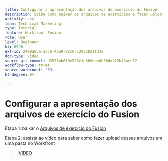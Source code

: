 ```yaml
---
title: Configurar a apresentação dos arquivos de exercício do Fusion
description: Saiba como baixar os arquivos de exercícios e fazer upload desses arquivos em uma pasta no Workfront, em [!DNL Adobe Workfront Fusion].
activity: use
team: Technical Marketing
type: Tutorial
feature: Workfront Fusion
role: User
level: Beginner
kt: 8998
exl-id: 2499a65a-a3c6-4ba9-82c6-c2932831f33e
doc-type: video
source-git-commit: d39754b619e526e1a869deedb38dd2f2b43aee57
workflow-type: tm+mt
source-wordcount: '53'
ht-degree: 0%

---
```


# Configurar a apresentação dos arquivos de exercício do Fusion

Etapa 1: baixar o [Arquivos de exercício do Fusion](/help/assets/fusion-exercise-files.zip)

Etapa 2: assista ao vídeo para saber como fazer upload desses arquivos em uma pasta no Workfront

>[!VIDEO](https://video.tv.adobe.com/v/335258/?quality=12)
